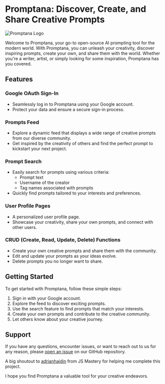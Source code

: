 # Promptana: Discover, Create, and Share Creative Prompts

![Promptana Logo](https://promptana-z8l8.vercel.app/assets/images/logo.svg)

Welcome to Promptana, your go-to open-source AI prompting tool for the modern world. With Promptana, you can unleash your creativity, discover inspiring prompts, create your own, and share them with the world. Whether you're a writer, artist, or simply looking for some inspiration, Promptana has you covered.

## Features

### Google OAuth Sign-In
- Seamlessly log in to Promptana using your Google account.
- Protect your data and ensure a secure sign-in process.

### Prompts Feed
- Explore a dynamic feed that displays a wide range of creative prompts from our diverse community.
- Get inspired by the creativity of others and find the perfect prompt to kickstart your next project.

### Prompt Search
- Easily search for prompts using various criteria:
  - Prompt text
  - Username of the creator
  - Tag names associated with prompts
- Quickly find prompts tailored to your interests and preferences.

### User Profile Pages
- A personalized user profile page.
- Showcase your creativity, share your own prompts, and connect with other users.

### CRUD (Create, Read, Update, Delete) Functions
- Create your own creative prompts and share them with the community.
- Edit and update your prompts as your ideas evolve.
- Delete prompts you no longer want to share.

## Getting Started

To get started with Promptana, follow these simple steps:

1. Sign in with your Google account.
2. Explore the feed to discover exciting prompts.
3. Use the search feature to find prompts that match your interests.
4. Create your own prompts and contribute to the creative community.
5. Let others know about your creative journey.

## Support

If you have any questions, encounter issues, or want to reach out to us for any reason, please [open an issue](https://github.com/richardatodo/Promptana/issues) on our GitHub repository.

A big shoutout to [adrianhajdin](https://github.com/adrianhajdin) from JS Mastery for helping me complete this project.

I hope you find Promptana a valuable tool for your creative endeavors.
